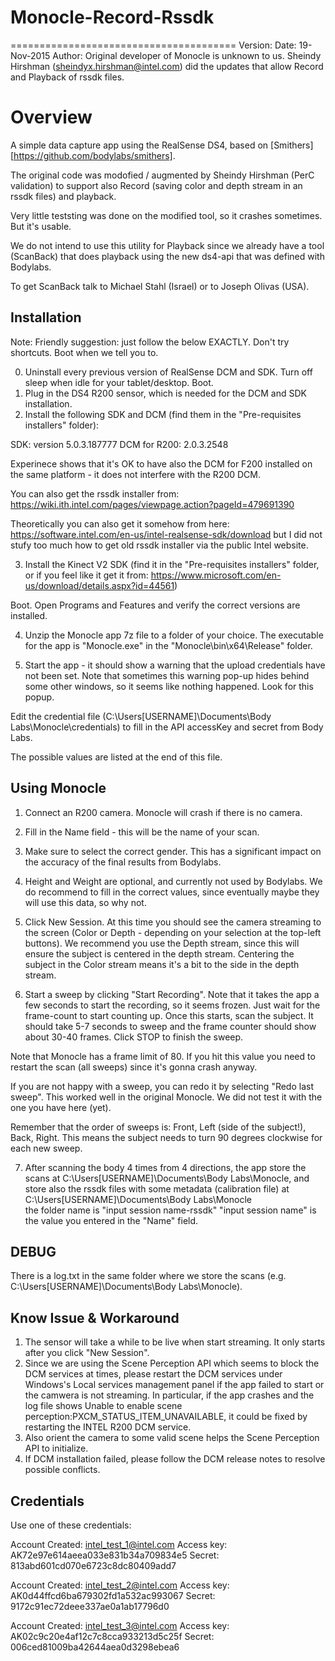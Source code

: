 # Monocle-Record-Rssdk

=======================================
Version: 
Date: 19-Nov-2015
Author: Original developer of Monocle is unknown to us. Sheindy Hirshman (sheindyx.hirshman@intel.com) did the updates that allow Record and Playback of rssdk files. 



Overview
========
A simple data capture app using the RealSense DS4, based on [Smithers][https://github.com/bodylabs/smithers]. 

The original code was modofied / augmented by Sheindy Hirshman (PerC validation) to support also Record (saving color and depth stream in an rssdk files) and playback. 

Very little teststing was done on the modified tool, so it crashes sometimes. But it's usable. 

We do not intend to use this utility for Playback since we already have a tool (ScanBack) that does playback using the new ds4-api that was defined with Bodylabs. 

To get ScanBack talk to Michael Stahl (Israel) or to Joseph Olivas (USA).  

Installation
------------

Note: Friendly suggestion: just follow the below EXACTLY. Don't try shortcuts. Boot when we tell you to. 

0. Uninstall every previous version of RealSense DCM and SDK. Turn off sleep when idle for your tablet/desktop. Boot. 
1. Plug in the DS4 R200 sensor, which is needed for the DCM and SDK installation.
2. Install the following SDK and DCM (find them in the "Pre-requisites installers" folder):

SDK: version 5.0.3.187777
DCM for R200: 2.0.3.2548

Experinece shows that it's OK to have also the DCM for F200 installed on the same platform - it does not interfere with the R200 DCM. 

You can also get the rssdk installer from: https://wiki.ith.intel.com/pages/viewpage.action?pageId=479691390 

Theoretically you can also get it somehow from here: https://software.intel.com/en-us/intel-realsense-sdk/download but I did not stufy too much how to get old rssdk installer via the public Intel website.



3. Install the Kinect V2 SDK (find it in the "Pre-requisites installers" folder, or if you feel like it get it from: https://www.microsoft.com/en-us/download/details.aspx?id=44561) 

Boot. Open Programs and Features and verify the correct versions are installed. 

4. Unzip the Monocle app 7z file to a folder of your choice. The executable for the app is "Monocle.exe" in the "Monocle\bin\x64\Release" folder. 

5. Start the app - it should show a warning that the upload credentials have not been set. Note that sometimes this warning pop-up hides behind some other windows, so it seems like nothing happened. Look for this popup.

Edit the credential file (C:\Users\[USERNAME]\Documents\Body Labs\Monocle\credentials) to fill in the API accessKey and secret from Body Labs. 
  
The possible values are listed at the end of this file.



Using Monocle
--------------
1. Connect an R200 camera. Monocle will crash if there is no camera. 

2. Fill in the Name field - this will be the name of your scan. 

3. Make sure to select the correct gender. This has a significant impact on the accuracy of the final results from Bodylabs. 

4. Height and Weight are optional, and currently not used by Bodylabs. We do recommend to fill in the correct values, since eventually maybe they will use this data, so why not. 

5. Click New Session. At this time you should see the camera streaming to the screen (Color or Depth - depending on your selection at the top-left buttons). We recommend you use the Depth stream, since this will ensure the subject is centered in the depth stream. Centering the subject in the Color stream means it's a bit to the side in the depth stream. 

6. Start a sweep by clicking "Start Recording". Note that it takes the app a few seconds to start the recording, so it seems frozen. Just wait for the frame-count to start counting up. Once this starts, scan the subject. It should take 5-7 seconds to sweep and the frame counter should show about 30-40 frames. Click STOP to finish the sweep. 

Note that Monocle has a frame limit of 80. If you hit this value you need to restart the scan (all sweeps) since it's gonna crash anyway. 

If you are not happy with a sweep, you can redo it by selecting "Redo last sweep". This worked well in the original Monocle. We did not test it with the one you have here (yet). 

Remember that the order of sweeps is: Front, Left (side of the subject!), Back, Right.  This means the subject needs to turn 90 degrees clockwise for each new sweep. 

7. After scanning the body 4 times from 4 directions, 
   the app store the scans at C:\Users\[USERNAME]\Documents\Body Labs\Monocle, 
   and store also the rssdk files with some metadata (calibration file) at C:\Users\[USERNAME]\Documents\Body Labs\Monocle\
   the folder name is "input session name-rssdk"
   "input session name" is the value you entered in the "Name" field.




DEBUG
-----------
There is a log.txt in the same folder where we store the scans (e.g. C:\Users\[USERNAME]\Documents\Body Labs\Monocle).

Know Issue & Workaround
------------------------

1. The sensor will take a while to be live when start streaming. It only starts after you click "New Session".  
2. Since we are using the Scene Perception API which seems to block the DCM services at times, please restart the DCM services under Windows's Local services management panel if the app failed to start or the camwera is not streaming. In particular, if the app crashes and the log file shows 
   Unable to enable scene perception:PXCM_STATUS_ITEM_UNAVAILABLE, it could be fixed by restarting the INTEL R200 DCM service.
3. Also orient the camera to some valid scene helps the Scene Perception API to initialize. 
4. If DCM installation failed, please follow the DCM release notes to resolve possible conflicts.




Credentials
--------------
Use one of these credentials:

Account Created: intel_test_1@intel.com
Access key: AK72e97e614aeea033e831b34a709834e5 Secret: 813abd601cd070e6723c8dc80409add7

Account Created: intel_test_2@intel.com
Access key: AK0d44ffcd6ba679302fd1a532ac993067 Secret: 9172c91ec72deee337ae0a1ab17796d0

Account Created: intel_test_3@intel.com
Access key: AK02c9c20e4af12c7c8cca933213d5c25f Secret: 006ced81009ba42644aea0d3298ebea6
